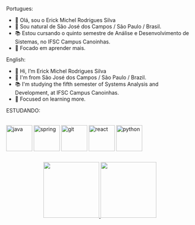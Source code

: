 Portugues:
- 👋 Olá, sou o Erick Michel Rodrigues Silva
- 🏡 Sou natural de São José dos Campos / São Paulo / Brasil.
- 📚 Estou cursando o quinto semestre de Análise e Desenvolvimento de Sistemas, no IFSC Campus Canoinhas.
- 💾 Focado em aprender mais.

English:
- 👋 Hi, I’m Erick Michel Rodrigues Silva
- 🏡 I'm from São José dos Campos / São Paulo / Brazil.
- 📚 I'm studying the fifth semester of Systems Analysis and Development, at IFSC Campus Canoinhas.
- 💾 Focused on learning more.

ESTUDANDO:
<div style="display: inline_block"><br>
  <img align="center" alt="java" height="70" width="70"src="https://cdn.jsdelivr.net/gh/devicons/devicon/icons/java/java-original-wordmark.svg"/>
  <img align="center" alt="spring" height="70" width="70"src="https://cdn.jsdelivr.net/gh/devicons/devicon/icons/spring/spring-original-wordmark.svg"/>
  <img align="center" alt="git" height="70" width="70"src="https://cdn.jsdelivr.net/gh/devicons/devicon/icons/git/git-original.svg"/>
  <img align="center" alt="react" height="70" width="70"src="https://cdn.jsdelivr.net/gh/devicons/devicon/icons/react/react-original-wordmark.svg"/>
  <img align="center" alt="python" height="70" width="70"src="https://cdn.jsdelivr.net/gh/devicons/devicon/icons/python/python-original.svg"/>
</div>

##
<div align="center">
  <a href="https://github.com/michel172002">
  <img height="150em" src="https://github-readme-stats.vercel.app/api?username=Michel172002&show_icons=true&theme=dark&include_all_commits=true&count_private=true"/>
  <img height="150em" src="https://github-readme-stats.vercel.app/api/top-langs/?username=Michel172002&layout=compact&langs_count=7&theme=dark"/>
</div>
  
##
  
